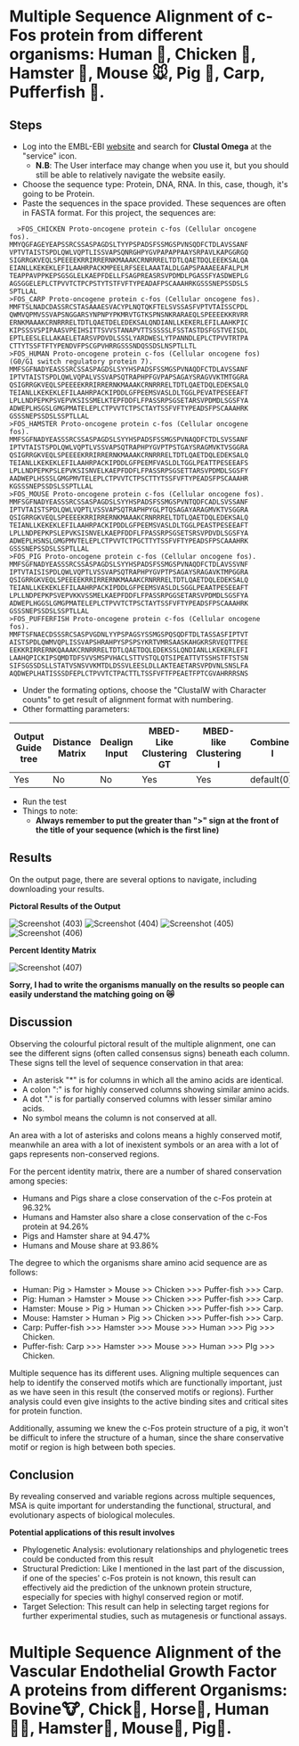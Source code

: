 # Multiple Sequence Alignment of c-Fos protein from different organisms: Human 🕺, Chicken 🐔, Hamster 🐹, Mouse 🐭, Pig 🐖, Carp, Pufferfish 🐡.
## Steps
* Log into the EMBL-EBI [website](http://www.ebi.ac.uk/Tools/msa/clustalo/) and search for **Clustal Omega** at the "service" icon.
  - **N.B**: The User interface may change when you use it, but you should still be able to relatively navigate the website easily.
* Choose the sequence type: Protein, DNA, RNA. In this, case, though, it's going to be Protein.
* Paste the sequences in the space provided. These sequences are often in FASTA format. For this project, the sequences are:

```
  >FOS_CHICKEN Proto-oncogene protein c-fos (Cellular oncogene
fos).
MMYQGFAGEYEAPSSRCSSASPAGDSLTYYPSPADSFSSMGSPVNSQDFCTDLAVSSANF
VPTVTAISTSPDLQWLVQPTLISSVAPSQNRGHPYGVPAPAPPAAYSRPAVLKAPGGRGQ
SIGRRGKVEQLSPEEEEKRRIRRERNKMAAAKCRNRRRELTDTLQAETDQLEEEKSALQA
EIANLLKEKEKLEFILAAHRPACKMPEELRFSEELAAATALDLGAPSPAAAEEAFALPLM
TEAPPAVPPKEPSGSGLELKAEPFDELLFSAGPREASRSVPDMDLPGASSFYASDWEPLG
AGSGGELEPLCTPVVTCTPCPSTYTSTFVFTYPEADAFPSCAAAHRKGSSSNEPSSDSLS
SPTLLAL
>FOS_CARP Proto-oncogene protein c-fos (Cellular oncogene fos).
MMFTSLNADCDASSRCSTASAAAESVACYPLNQTQKFTELSVSSASFVPTVTAISSCPDL
QWMVQPMVSSVAPSNGGARSYNPNPYPKMRVTGTKSPNSNKRARAEQLSPEEEEKKRVRR
ERNKMAAAKCRNRRRELTDTLQAETDELEDEKSALQNDIANLLKEKERLEFILAAHKPIC
KIPSSSVSPIPAASVPEIHSITTSVVSTANAPVTTSSSSSLFSSTASTDSFGSTVEISDL
EPTLEESLELLAKAELETARSVPDVDLSSSLYARDWESLYTPANNDLEPLCTPVVTRTPA
CTTYTSSFTFTYPENDVFPSCGPVHRRGSSSNDQSSDSLNSPTLLTL
>FOS_HUMAN Proto-oncogene protein c-fos (Cellular oncogene fos)
(G0/G1 switch regulatory protein 7).
MMFSGFNADYEASSSRCSSASPAGDSLSYYHSPADSFSSMGSPVNAQDFCTDLAVSSANF
IPTVTAISTSPDLQWLVQPALVSSVAPSQTRAPHPFGVPAPSAGAYSRAGVVKTMTGGRA
QSIGRRGKVEQLSPEEEEKRRIRRERNKMAAAKCRNRRRELTDTLQAETDQLEDEKSALQ
TEIANLLKEKEKLEFILAAHRPACKIPDDLGFPEEMSVASLDLTGGLPEVATPESEEAFT
LPLLNDPEPKPSVEPVKSISSMELKTEPFDDFLFPASSRPSGSETARSVPDMDLSGSFYA
ADWEPLHSGSLGMGPMATELEPLCTPVVTCTPSCTAYTSSFVFTYPEADSFPSCAAAHRK
GSSSNEPSSDSLSSPTLLAL
>FOS_HAMSTER Proto-oncogene protein c-fos (Cellular oncogene
fos).
MMFSGFNADYEASSSRCSSASPAGDSLSYYHSPADSFSSMGSPVNAQDFCTDLSVSSANF
IPTVTAISTSPDLQWLVQPTLVSSVAPSQTRAPHPYGVPTPSTGAYSRAGMVKTVSGGRA
QSIGRRGKVEQLSPEEEEKRRIRRERNKMAAAKCRNRRRELTDTLQAETDQLEDEKSALQ
TEIANLLKEKEKLEFILAAHRPACKIPDDLGFPEEMFVASLDLTGGLPEATTPESEEAFS
LPLLNDPEPKPSLEPVKSISNVELKAEPFDDFLFPASSRPSGSETTARSVPDMDLSGSFY
AADWEPLHSSSLGMGPMVTELEPLCTPVVTCTPSCTTYTSSFVFTYPEADSFPSCAAAHR
KGSSSNEPSSDSLSSPTLLAL
>FOS_MOUSE Proto-oncogene protein c-fos (Cellular oncogene fos).
MMFSGFNADYEASSSRCSSASPAGDSLSYYHSPADSFSSMGSPVNTQDFCADLSVSSANF
IPTVTAISTSPDLQWLVQPTLVSSVAPSQTRAPHPYGLPTQSAGAYARAGMVKTVSGGRA
QSIGRRGKVEQLSPEEEEKRRIRRERNKMAAAKCRNRRRELTDTLQAETDQLEDEKSALQ
TEIANLLKEKEKLEFILAAHRPACKIPDDLGFPEEMSVASLDLTGGLPEASTPESEEAFT
LPLLNDPEPKPSLEPVKSISNVELKAEPFDDFLFPASSRPSGSETSRSVPDVDLSGSFYA
ADWEPLHSNSLGMGPMVTELEPLCTPVVTCTPGCTTYTSSFVFTYPEADSFPSCAAAHRK
GSSSNEPSSDSLSSPTLLAL
>FOS_PIG Proto-oncogene protein c-fos (Cellular oncogene fos).
MMFSGFNADYEASSSRCSSASPAGDSLSYYHSPADSFSSMGSPVNAQDFCTDLAVSSVNF
IPTVTAISISPDLQWLVQPTLVSSVAPSQTRAPHPYGVPTPSAGAYSRAGAVKTMPGGRA
QSIGRRGKVEQLSPEEEEKRRIRRERNKMAAAKCRNRRRELTDTLQAETDQLEDEKSALQ
TEIANLLKEKEKLEFILAAHRPACKIPDDLGFPEEMSVASLDLSGGLPEAATPESEEAFT
LPLLNDPEPKPSVEPVKKVSSMELKAEPFDDFLFPASSRPGGSETARSVPDMDLSGSFYA
ADWEPLHGGSLGMGPMATELEPLCTPVVTCTPSCTAYTSSFVFTYPEADSFPSCAAAHRK
GSSSNEPSSDSLSSPTLLAL
>FOS_PUFFERFISH Proto-oncogene protein c-fos (Cellular oncogene
fos).
MMFTSFNAECDSSSRCSASPVGDNLYYPSPAGSYSSMGSPQSQDFTDLTASSASFIPTVT
AISTSPDLQWMVQPLISSVAPSHRAHPYSPSPSYKRTVMRSAASKAHGKRSRVEQTTPEE
EEKKRIRRERNKQAAAKCRNRRRELTDTLQAETDQLEDEKSSLQNDIANLLKEKERLEFI
LAAHQPICKIPSQMDTDFSVVSMSPVHACLSTTVSTQLQTSIPEATTVTSSHSTFTSTSN
SIFSGSSDSLLSTATVSNSVVKMTDLDSSVLEESLDLLAKTEAETARSVPDVNLSNSLFA
AQDWEPLHATISSSDFEPLCTPVVTCTPACTTLTSSFVFTFPEAETFPTCGVAHRRRSNS
```
* Under the formating options, choose the "ClustalW with Character counts" to get result of alignment format with numbering.
* Other formatting parameters:

| Output Guide tree | Distance Matrix | Dealign Input | MBED-Like Clustering GT | MBED-like Clustering I | Combined I | Order |  
|-------------------|-----------------|---------------|-------------------------|------------------------|------------|-------|  
|        Yes        |        No       |       No      |             Yes         |            Yes         | default(0) |aligned|

 
* Run the test
* Things to note:
  - **Always remember to put the greater than ">" sign at the front of the title of your sequence (which is the first line)**
## Results
On the output page, there are several options to navigate, including downloading your results.

**Pictoral Results of the Output**  

![Screenshot (403)](https://github.com/Onaho-Pascal/Bioinformatics-Projects/assets/156159318/eca3eeaa-712d-4915-9db5-bef879008a9b)
![Screenshot (404)](https://github.com/Onaho-Pascal/Bioinformatics-Projects/assets/156159318/662067c2-bf86-4d80-8a07-65fb0e42272d)
![Screenshot (405)](https://github.com/Onaho-Pascal/Bioinformatics-Projects/assets/156159318/bf17ee63-9162-457b-b44b-8f786cc660f6)
![Screenshot (406)](https://github.com/Onaho-Pascal/Bioinformatics-Projects/assets/156159318/448389ef-0da9-45f8-ae4f-554f53b5db63)  

**Percent Identity Matrix**  

![Screenshot (407)](https://github.com/Onaho-Pascal/Bioinformatics-Projects/assets/156159318/00d8fa27-4434-424c-ba23-e583e3b994e2)  

**Sorry, I had to write the organisms manually on the results so people can easily understand the matching going on 😿**



## Discussion
Observing the colourful pictoral result of the multiple alignment, one can see the different signs (often called consensus signs) beneath each column. These signs tell the level of sequence conservation in that area:  
* An asterisk "*" is for columns in which all the amino acids are identical.
* A colon ":" is for highly conserved columns showing similar amino acids.
* A dot "." is for partially conserved columns with lesser similar amino acids.
* No symbol means the column is not conserved at all.

An area with a lot of asterisks and colons means a highly conserved motif, meanwhile an area with a lot of inexistent symbols or an area with a lot of gaps represents non-conserved regions.  

For the percent identity matrix, there are a number of shared conservation among species:  
* Humans and Pigs share a close conservation of the c-Fos protein at 96.32%
* Humans and Hamster also share a close conservation of the c-Fos protein at 94.26%
* Pigs and Hamster share at 94.47%
* Humans and Mouse share at 93.86%

The degree to which the organisms share amino acid sequence are as follows:  
* Human: Pig > Hamster > Mouse >> Chicken >>> Puffer-fish >>> Carp.
* Pig: Human > Hamster > Mouse >> Chicken >>> Puffer-fish >>> Carp.
* Hamster: Mouse > Pig > Human >> Chicken >>> Puffer-fish >>> Carp.
* Mouse: Hamster > Human > Pig >> Chicken >>> Puffer-fish >>> Carp.
* Carp: Puffer-fish >>> Hamster >>> Mouse >>> Human >>> Pig >>> Chicken.
* Puffer-fish: Carp >>> Hamster >>> Mouse >>> Human >>> PIg >>> Chicken.

Multiple sequence has its different uses. Aligning multiple sequences can help to identify the conserved motifs  which are functionally important, just as we have seen in this result (the conserved motifs or regions). Further analysis could even give insights to the active binding sites and critical sites for protein function.  

Additionally, assuming we knew the c-Fos protein structure of a pig, it won't be difficult to infere the structure of a human, since the share conservative motif or region is high between both species.

## Conclusion
By revealing conserved and variable regions across multiple sequences, MSA is quite important for understanding the functional, structural, and evolutionary aspects of biological molecules.  

**Potential applications of this result involves**
* Phylogenetic Analysis: evolutionary relationships and phylogenetic trees could be conducted from this result
* Structural Prediction: Like I mentioned in the last part of the discussion, if one of the species' c-Fos protein is not known, this result can effectively aid the prediction of the unknown protein structure, especially for species with highyl conserved region or motif.
* Target Selection: This result can help in selecting target regions for further experimental studies, such as mutagenesis or functional assays.

# Multiple Sequence Alignment of the Vascular Endothelial Growth Factor A proteins from different Organisms: Bovine🐮, Chick🐤, Horse🐴, Human🧍‍♀️, Hamster🐹, Mouse🐁, Pig🐖.


